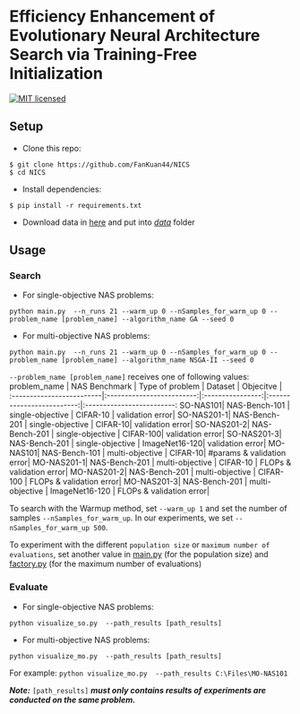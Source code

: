 # Efficiency Enhancement of Evolutionary Neural Architecture Search via Training-Free Initialization
[![MIT licensed](https://img.shields.io/badge/license-MIT-brightgreen.svg)](LICENSE.md)
## Setup
- Clone this repo:
```
$ git clone https://github.com/FanKuan44/NICS
$ cd NICS
```
- Install dependencies:
```
$ pip install -r requirements.txt
```
- Download data in [here](https://drive.google.com/drive/u/0/folders/1j9EJY8xSqjtfsJ1Tgk333hpLMF50wOpa) and put into [*data*](https://github.com/FanKuan44/NICS/tree/master/data) folder
## Usage
### Search
- For single-objective NAS problems:
```shell
python main.py  --n_runs 21 --warm_up 0 --nSamples_for_warm_up 0 --problem_name [problem_name] --algorithm_name GA --seed 0
```
- For multi-objective NAS problems:
```shell
python main.py  --n_runs 21 --warm_up 0 --nSamples_for_warm_up 0 --problem_name [problem_name] --algorithm_name NSGA-II --seed 0
```
`--problem_name [problem_name]` receives one of following values:
problem_name               |  NAS Benchmark            |  Type of problem |  Dataset                  |  Objecitve |                
:-------------------------|:-------------------------:|:----------------:|:-------------------------:|:-------------------------:
SO-NAS101|  NAS-Bench-101 | single-objective | CIFAR-10 | validation error|
SO-NAS201-1|  NAS-Bench-201 | single-objective | CIFAR-10| validation error|
SO-NAS201-2|  NAS-Bench-201 | single-objective | CIFAR-100| validation error|
SO-NAS201-3|  NAS-Bench-201 | single-objective | ImageNet16-120| validation error|
MO-NAS101|  NAS-Bench-101 | multi-objective | CIFAR-10| #params & validation error|
MO-NAS201-1|  NAS-Bench-201 | multi-objective | CIFAR-10 | FLOPs & validation error|
MO-NAS201-2|  NAS-Bench-201 | multi-objective | CIFAR-100 | FLOPs & validation error|
MO-NAS201-3|  NAS-Bench-201 | multi-objective | ImageNet16-120 | FLOPs & validation error|

To search with the Warmup method, set `--warm_up 1` and set the number of samples `--nSamples_for_warm_up`. In our experiments, we set `--nSamples_for_warm_up 500`.

To experiment with the different `population size` or `maximum number of evaluations`, set another value in [main.py](https://github.com/FanKuan44/NICS/blob/master/main.py) (for the population size) and [factory.py](https://github.com/FanKuan44/NICS/blob/master/factory.py) (for the maximum number of evaluations)
### Evaluate
- For single-objective NAS problems:
```shell
python visualize_so.py  --path_results [path_results]
```
- For multi-objective NAS problems:
```shell
python visualize_mo.py  --path_results [path_results]
```
For example: ```python visualize_mo.py  --path_results C:\Files\MO-NAS101```

***Note:*** `[path_results]` ***must only contains results of experiments are conducted on the same problem.***
<!-- ## Results (in paper)
- Single-objective NAS problems:
![](https://github.com/FanKuan44/NICS/blob/master/figs/SONAS(1).png)

- Multi-objective NAS problems:
![](https://github.com/FanKuan44/NICS/blob/master/figs/MONAS(1).png) -->
